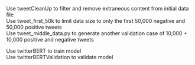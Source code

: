 Use tweetCleanUp to filter and remove extraneous content from initial data file <br />
Use tweet_first_50k to limit data size to only the first 50,000 negative and 50,000 positive tweets <br />
Use tweet_middle_data.py to generate another validation case of 10,000 + 10,000 positive and negative tweets <br />

Use twitterBERT to train model <br />
Use twitterBERTValidation to validate model <br />
